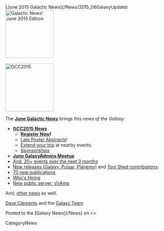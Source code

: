 <div class='newsItemHeader'>[June 2015 Galactic News](/News/2015_06GalaxyUpdate)</div>

<div class='right'>
<a href='/GalaxyUpdates/2015_06.md'><img src='/Images/Logos/GalaxyUpdate200.png' alt='Galactic News! June 2015 Edition' width=150 /></a><br /><br />
<a href='/GalaxyUpdates/2015_06.md#gcc2015-4-8-july-norwich-uk'><img src='/Images/Logos/GCC2015LogoWide600.png' alt='GCC2015' width="150" /></a><br />
</div>

The **[June Galactic News](/GalaxyUpdates/2015_06)** brings this *news of the Galaxy:*

* **[GCC2015 News](/GalaxyUpdates/2015_06.md#gcc2015-4-8-july-norwich-uk)**
  * **[Register Now](/GalaxyUpdates/2015_06.md#registration-is-open)!**
  * [Late Poster Abstracts](/GalaxyUpdates/2015_06.md#late-poster-abstracts)!
  * [Extend your trip](/GalaxyUpdates/2015_06.md#other-events-near-gcc2015) at nearby events.
  * [Sponsorships](/GalaxyUpdates/2015_06.md#gcc2015-sponsorships)
* **[June GalaxyAdmins Meetup](/GalaxyUpdates/2015_06.md#june-galaxyadmins-meetup)**
* [And, 20+ events over the next 3 months](/GalaxyUpdates/2015_06.md#other-events)
* [New releases (Galaxy, Pulsar, Planemo)](/GalaxyUpdates/2015_06.md#releases) and [Tool Shed contributions](/GalaxyUpdates/2015_06.md#toolshed-contributions):
* [70 new publications](/GalaxyUpdates/2015_06.md#new-papers)
* [Who's Hiring](/GalaxyUpdates/2015_06.md#whos-hiring)
* [New public server: VirAmp](/GalaxyUpdates/2015_06.md#new-public-galaxy-servers)

And, [other news](/GalaxyUpdates/2015_06.md#other-news) as well.

[Dave Clements](/DaveClements) and the [Galaxy Team](/GalaxyTeam)

<div class='newsItemFooter'>Posted to the [Galaxy News](/News) on <<Date(2015-05-31T22:37:20Z)>> </div>

CategoryNews
